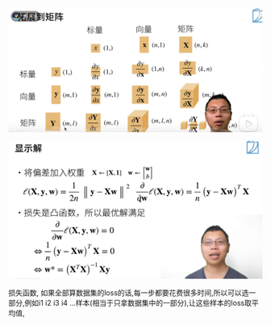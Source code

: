 ![Alt text](MatrixCal.png)

![Alt text](ShowSolution.png)

损失函数, 如果全部算数据集的loss的话,每一步都要花费很多时间,所以可以选一部分,例如i1 i2 i3 i4 ...样本(相当于只拿数据集中的一部分),让这些样本的loss取平均值,